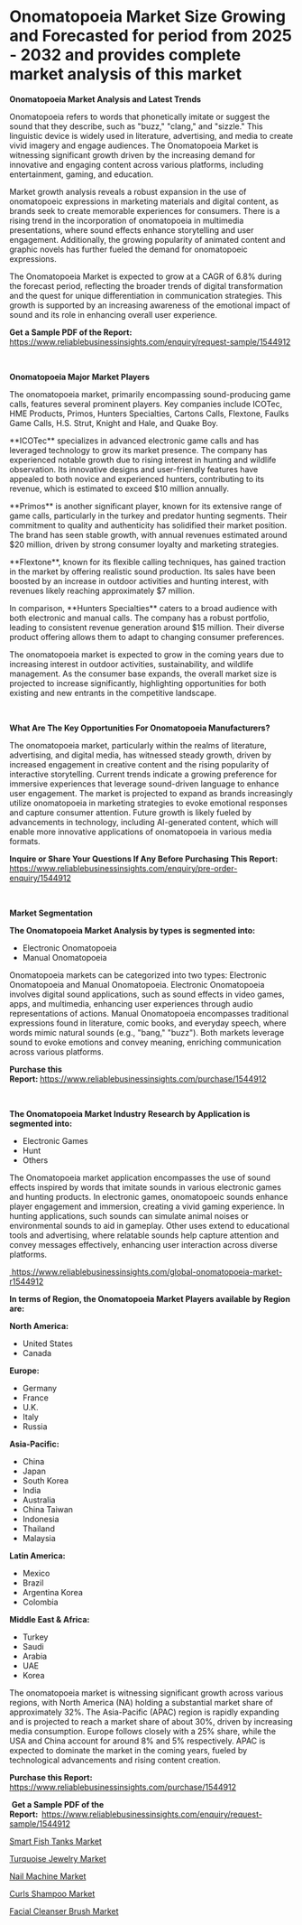 <p><h1>Onomatopoeia Market Size Growing and Forecasted for period from 2025 - 2032 and provides complete market analysis of this market</h1></p><p><strong>Onomatopoeia Market Analysis and Latest Trends</strong></p>
<p><p>Onomatopoeia refers to words that phonetically imitate or suggest the sound that they describe, such as "buzz," "clang," and "sizzle." This linguistic device is widely used in literature, advertising, and media to create vivid imagery and engage audiences. The Onomatopoeia Market is witnessing significant growth driven by the increasing demand for innovative and engaging content across various platforms, including entertainment, gaming, and education.</p><p>Market growth analysis reveals a robust expansion in the use of onomatopoeic expressions in marketing materials and digital content, as brands seek to create memorable experiences for consumers. There is a rising trend in the incorporation of onomatopoeia in multimedia presentations, where sound effects enhance storytelling and user engagement. Additionally, the growing popularity of animated content and graphic novels has further fueled the demand for onomatopoeic expressions.</p><p>The Onomatopoeia Market is expected to grow at a CAGR of 6.8% during the forecast period, reflecting the broader trends of digital transformation and the quest for unique differentiation in communication strategies. This growth is supported by an increasing awareness of the emotional impact of sound and its role in enhancing overall user experience.</p></p>
<p><strong>Get a Sample PDF of the Report:&nbsp;</strong> <a href="https://www.reliablebusinessinsights.com/enquiry/request-sample/1544912?utm_campaign=63&utm_medium=2&utm_source=Github&utm_content=ia&utm_term=04042025&utm_id=onomatopoeia">https://www.reliablebusinessinsights.com/enquiry/request-sample/1544912</a></p>
<p>&nbsp;</p>
<p><strong>Onomatopoeia Major Market Players</strong></p>
<p><p>The onomatopoeia market, primarily encompassing sound-producing game calls, features several prominent players. Key companies include ICOTec, HME Products, Primos, Hunters Specialties, Cartons Calls, Flextone, Faulks Game Calls, H.S. Strut, Knight and Hale, and Quake Boy. </p><p>**ICOTec** specializes in advanced electronic game calls and has leveraged technology to grow its market presence. The company has experienced notable growth due to rising interest in hunting and wildlife observation. Its innovative designs and user-friendly features have appealed to both novice and experienced hunters, contributing to its revenue, which is estimated to exceed $10 million annually.</p><p>**Primos** is another significant player, known for its extensive range of game calls, particularly in the turkey and predator hunting segments. Their commitment to quality and authenticity has solidified their market position. The brand has seen stable growth, with annual revenues estimated around $20 million, driven by strong consumer loyalty and marketing strategies.</p><p>**Flextone**, known for its flexible calling techniques, has gained traction in the market by offering realistic sound production. Its sales have been boosted by an increase in outdoor activities and hunting interest, with revenues likely reaching approximately $7 million.</p><p>In comparison, **Hunters Specialties** caters to a broad audience with both electronic and manual calls. The company has a robust portfolio, leading to consistent revenue generation around $15 million. Their diverse product offering allows them to adapt to changing consumer preferences.</p><p>The onomatopoeia market is expected to grow in the coming years due to increasing interest in outdoor activities, sustainability, and wildlife management. As the consumer base expands, the overall market size is projected to increase significantly, highlighting opportunities for both existing and new entrants in the competitive landscape.</p></p>
<p>&nbsp;</p>
<p><strong>What Are The Key Opportunities For Onomatopoeia Manufacturers?</strong></p>
<p><p>The onomatopoeia market, particularly within the realms of literature, advertising, and digital media, has witnessed steady growth, driven by increased engagement in creative content and the rising popularity of interactive storytelling. Current trends indicate a growing preference for immersive experiences that leverage sound-driven language to enhance user engagement. The market is projected to expand as brands increasingly utilize onomatopoeia in marketing strategies to evoke emotional responses and capture consumer attention. Future growth is likely fueled by advancements in technology, including AI-generated content, which will enable more innovative applications of onomatopoeia in various media formats.</p></p>
<p><strong>Inquire or Share Your Questions If Any Before Purchasing This Report:</strong> <a href="https://www.reliablebusinessinsights.com/enquiry/pre-order-enquiry/1544912?utm_campaign=63&utm_medium=2&utm_source=Github&utm_content=ia&utm_term=04042025&utm_id=onomatopoeia">https://www.reliablebusinessinsights.com/enquiry/pre-order-enquiry/1544912</a></p>
<p>&nbsp;</p>
<p><strong>Market Segmentation</strong></p>
<p><strong>The Onomatopoeia Market Analysis by types is segmented into:</strong></p>
<p><ul><li>Electronic Onomatopoeia</li><li>Manual Onomatopoeia</li></ul></p>
<p><p>Onomatopoeia markets can be categorized into two types: Electronic Onomatopoeia and Manual Onomatopoeia. Electronic Onomatopoeia involves digital sound applications, such as sound effects in video games, apps, and multimedia, enhancing user experiences through audio representations of actions. Manual Onomatopoeia encompasses traditional expressions found in literature, comic books, and everyday speech, where words mimic natural sounds (e.g., "bang," "buzz"). Both markets leverage sound to evoke emotions and convey meaning, enriching communication across various platforms.</p></p>
<p><strong>Purchase this Report:&nbsp;</strong><a href="https://www.reliablebusinessinsights.com/purchase/1544912?utm_campaign=63&utm_medium=2&utm_source=Github&utm_content=ia&utm_term=04042025&utm_id=onomatopoeia">https://www.reliablebusinessinsights.com/purchase/1544912</a></p>
<p>&nbsp;</p>
<p><strong>The Onomatopoeia Market Industry Research by Application is segmented into:</strong></p>
<p><ul><li>Electronic Games</li><li>Hunt</li><li>Others</li></ul></p>
<p><p>The Onomatopoeia market application encompasses the use of sound effects inspired by words that imitate sounds in various electronic games and hunting products. In electronic games, onomatopoeic sounds enhance player engagement and immersion, creating a vivid gaming experience. In hunting applications, such sounds can simulate animal noises or environmental sounds to aid in gameplay. Other uses extend to educational tools and advertising, where relatable sounds help capture attention and convey messages effectively, enhancing user interaction across diverse platforms.</p></p>
<p><a href="https://www.reliablebusinessinsights.com/global-onomatopoeia-market-r1544912?utm_campaign=63&utm_medium=2&utm_source=Github&utm_content=ia&utm_term=04042025&utm_id=onomatopoeia">&nbsp;https://www.reliablebusinessinsights.com/global-onomatopoeia-market-r1544912</a></p>
<p><strong>In terms of Region, the Onomatopoeia Market Players available by Region are:</strong></p>
<p>
    <p> <strong> North America: </strong>
        <ul>
            <li>United States</li>
            <li>Canada</li>
        </ul>
        </p> 
    <p> <strong> Europe: </strong>
        <ul>
            <li>Germany</li>
            <li>France</li>
            <li>U.K.</li>
            <li>Italy</li>
            <li>Russia</li>
        </ul>
        </p> 
    <p> <strong> Asia-Pacific: </strong>
        <ul>
            <li>China</li>
            <li>Japan</li>
            <li>South Korea</li>
            <li>India</li>
            <li>Australia</li>
            <li>China Taiwan</li>
            <li>Indonesia</li>
            <li>Thailand</li>
            <li>Malaysia</li>
        </ul>
        </p> 
    <p> <strong> Latin America: </strong>
        <ul>
            <li>Mexico</li>
            <li>Brazil</li>
            <li>Argentina Korea</li>
            <li>Colombia</li>
        </ul>
        </p> 
    <p> <strong> Middle East & Africa: </strong>
        <ul>
            <li>Turkey</li>
            <li>Saudi</li>
            <li>Arabia</li>
            <li>UAE</li>
            <li>Korea</li>
        </ul>
    </p>
    </p>
<p><p>The onomatopoeia market is witnessing significant growth across various regions, with North America (NA) holding a substantial market share of approximately 32%. The Asia-Pacific (APAC) region is rapidly expanding and is projected to reach a market share of about 30%, driven by increasing media consumption. Europe follows closely with a 25% share, while the USA and China account for around 8% and 5% respectively. APAC is expected to dominate the market in the coming years, fueled by technological advancements and rising content creation.</p></p>
<p><strong>Purchase this Report: </strong><a href="https://www.reliablebusinessinsights.com/purchase/1544912?utm_campaign=63&utm_medium=2&utm_source=Github&utm_content=ia&utm_term=04042025&utm_id=onomatopoeia">https://www.reliablebusinessinsights.com/purchase/1544912</a></p>
<p>&nbsp;<strong>Get a Sample PDF of the Report:&nbsp;&nbsp;</strong><a href="https://www.reliablebusinessinsights.com/enquiry/request-sample/1544912?utm_campaign=63&utm_medium=2&utm_source=Github&utm_content=ia&utm_term=04042025&utm_id=onomatopoeia">https://www.reliablebusinessinsights.com/enquiry/request-sample/1544912</a></p>
<p><strong></strong></p>
<p><p><a href="https://github.com/knipsfilip8f/Market-Research-Report-List-1/blob/main/smart-fish-tanks-market.md?utm_campaign=63&utm_medium=2&utm_source=Github&utm_content=ia&utm_term=04042025&utm_id=onomatopoeia">Smart Fish Tanks Market</a></p><p><a href="https://github.com/hirtzhulstsq/Market-Research-Report-List-1/blob/main/turquoise-jewelry-market.md?utm_campaign=63&utm_medium=2&utm_source=Github&utm_content=ia&utm_term=04042025&utm_id=onomatopoeia">Turquoise Jewelry Market</a></p><p><a href="https://github.com/vaeilabin/Market-Research-Report-List-1/blob/main/nail-machine-market.md?utm_campaign=63&utm_medium=2&utm_source=Github&utm_content=ia&utm_term=04042025&utm_id=onomatopoeia">Nail Machine Market</a></p><p><a href="https://github.com/alekitanis/Market-Research-Report-List-1/blob/main/curls-shampoo-market.md?utm_campaign=63&utm_medium=2&utm_source=Github&utm_content=ia&utm_term=04042025&utm_id=onomatopoeia">Curls Shampoo Market</a></p><p><a href="https://github.com/bilkbitsch/Market-Research-Report-List-1/blob/main/facial-cleanser-brush-market.md?utm_campaign=63&utm_medium=2&utm_source=Github&utm_content=ia&utm_term=04042025&utm_id=onomatopoeia">Facial Cleanser Brush Market</a></p></p>